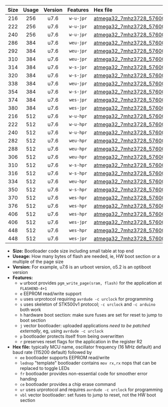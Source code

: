 |Size|Usage|Version|Features|Hex file|
|:-:|:-:|:-:|:-:|:--|
|216|256|u7.6|`w-u-jpr`|[atmega32_7mhz3728_57600bps_ur_vbl.hex](https://raw.githubusercontent.com/stefanrueger/urboot/main//atmega32_7mhz3728_57600bps_ur_vbl.hex)|
|222|256|u7.6|`w-u-jpr`|[atmega32_7mhz3728_57600bps_lednop_ur_vbl.hex](https://raw.githubusercontent.com/stefanrueger/urboot/main//atmega32_7mhz3728_57600bps_lednop_ur_vbl.hex)|
|240|256|u7.6|`w-u-jpr`|[atmega32_7mhz3728_57600bps_lednop_fr_ur_vbl.hex](https://raw.githubusercontent.com/stefanrueger/urboot/main//atmega32_7mhz3728_57600bps_lednop_fr_ur_vbl.hex)|
|286|384|u7.6|`weu-jpr`|[atmega32_7mhz3728_57600bps_ee_ur_vbl.hex](https://raw.githubusercontent.com/stefanrueger/urboot/main//atmega32_7mhz3728_57600bps_ee_ur_vbl.hex)|
|292|384|u7.6|`weu-jpr`|[atmega32_7mhz3728_57600bps_ee_lednop_ur_vbl.hex](https://raw.githubusercontent.com/stefanrueger/urboot/main//atmega32_7mhz3728_57600bps_ee_lednop_ur_vbl.hex)|
|310|384|u7.6|`weu-jpr`|[atmega32_7mhz3728_57600bps_ee_lednop_fr_ur_vbl.hex](https://raw.githubusercontent.com/stefanrueger/urboot/main//atmega32_7mhz3728_57600bps_ee_lednop_fr_ur_vbl.hex)|
|314|384|u7.6|`w-s-jpr`|[atmega32_7mhz3728_57600bps_vbl.hex](https://raw.githubusercontent.com/stefanrueger/urboot/main//atmega32_7mhz3728_57600bps_vbl.hex)|
|320|384|u7.6|`w-s-jpr`|[atmega32_7mhz3728_57600bps_lednop_vbl.hex](https://raw.githubusercontent.com/stefanrueger/urboot/main//atmega32_7mhz3728_57600bps_lednop_vbl.hex)|
|338|384|u7.6|`weu-jpr`|[atmega32_7mhz3728_57600bps_ee_lednop_fr_ce_ur_vbl.hex](https://raw.githubusercontent.com/stefanrueger/urboot/main//atmega32_7mhz3728_57600bps_ee_lednop_fr_ce_ur_vbl.hex)|
|354|384|u7.6|`w-s-jpr`|[atmega32_7mhz3728_57600bps_lednop_fr_vbl.hex](https://raw.githubusercontent.com/stefanrueger/urboot/main//atmega32_7mhz3728_57600bps_lednop_fr_vbl.hex)|
|374|384|u7.6|`wes-jpr`|[atmega32_7mhz3728_57600bps_ee_vbl.hex](https://raw.githubusercontent.com/stefanrueger/urboot/main//atmega32_7mhz3728_57600bps_ee_vbl.hex)|
|380|384|u7.6|`wes-jpr`|[atmega32_7mhz3728_57600bps_ee_lednop_vbl.hex](https://raw.githubusercontent.com/stefanrueger/urboot/main//atmega32_7mhz3728_57600bps_ee_lednop_vbl.hex)|
|216|512|u7.6|`w-u-hpr`|[atmega32_7mhz3728_57600bps_ur.hex](https://raw.githubusercontent.com/stefanrueger/urboot/main//atmega32_7mhz3728_57600bps_ur.hex)|
|222|512|u7.6|`w-u-hpr`|[atmega32_7mhz3728_57600bps_lednop_ur.hex](https://raw.githubusercontent.com/stefanrueger/urboot/main//atmega32_7mhz3728_57600bps_lednop_ur.hex)|
|240|512|u7.6|`w-u-hpr`|[atmega32_7mhz3728_57600bps_lednop_fr_ur.hex](https://raw.githubusercontent.com/stefanrueger/urboot/main//atmega32_7mhz3728_57600bps_lednop_fr_ur.hex)|
|282|512|u7.6|`weu-hpr`|[atmega32_7mhz3728_57600bps_ee_ur.hex](https://raw.githubusercontent.com/stefanrueger/urboot/main//atmega32_7mhz3728_57600bps_ee_ur.hex)|
|288|512|u7.6|`weu-hpr`|[atmega32_7mhz3728_57600bps_ee_lednop_ur.hex](https://raw.githubusercontent.com/stefanrueger/urboot/main//atmega32_7mhz3728_57600bps_ee_lednop_ur.hex)|
|306|512|u7.6|`weu-hpr`|[atmega32_7mhz3728_57600bps_ee_lednop_fr_ur.hex](https://raw.githubusercontent.com/stefanrueger/urboot/main//atmega32_7mhz3728_57600bps_ee_lednop_fr_ur.hex)|
|310|512|u7.6|`w-s-hpr`|[atmega32_7mhz3728_57600bps.hex](https://raw.githubusercontent.com/stefanrueger/urboot/main//atmega32_7mhz3728_57600bps.hex)|
|316|512|u7.6|`w-s-hpr`|[atmega32_7mhz3728_57600bps_lednop.hex](https://raw.githubusercontent.com/stefanrueger/urboot/main//atmega32_7mhz3728_57600bps_lednop.hex)|
|334|512|u7.6|`weu-hpr`|[atmega32_7mhz3728_57600bps_ee_lednop_fr_ce_ur.hex](https://raw.githubusercontent.com/stefanrueger/urboot/main//atmega32_7mhz3728_57600bps_ee_lednop_fr_ce_ur.hex)|
|350|512|u7.6|`w-s-hpr`|[atmega32_7mhz3728_57600bps_lednop_fr.hex](https://raw.githubusercontent.com/stefanrueger/urboot/main//atmega32_7mhz3728_57600bps_lednop_fr.hex)|
|370|512|u7.6|`wes-hpr`|[atmega32_7mhz3728_57600bps_ee.hex](https://raw.githubusercontent.com/stefanrueger/urboot/main//atmega32_7mhz3728_57600bps_ee.hex)|
|376|512|u7.6|`wes-hpr`|[atmega32_7mhz3728_57600bps_ee_lednop.hex](https://raw.githubusercontent.com/stefanrueger/urboot/main//atmega32_7mhz3728_57600bps_ee_lednop.hex)|
|406|512|u7.6|`wes-hpr`|[atmega32_7mhz3728_57600bps_ee_lednop_fr.hex](https://raw.githubusercontent.com/stefanrueger/urboot/main//atmega32_7mhz3728_57600bps_ee_lednop_fr.hex)|
|406|512|u7.6|`wes-jpr`|[atmega32_7mhz3728_57600bps_ee_lednop_fr_vbl.hex](https://raw.githubusercontent.com/stefanrueger/urboot/main//atmega32_7mhz3728_57600bps_ee_lednop_fr_vbl.hex)|
|448|512|u7.6|`wes-hpr`|[atmega32_7mhz3728_57600bps_ee_lednop_fr_ce.hex](https://raw.githubusercontent.com/stefanrueger/urboot/main//atmega32_7mhz3728_57600bps_ee_lednop_fr_ce.hex)|
|448|512|u7.6|`wes-jpr`|[atmega32_7mhz3728_57600bps_ee_lednop_fr_ce_vbl.hex](https://raw.githubusercontent.com/stefanrueger/urboot/main//atmega32_7mhz3728_57600bps_ee_lednop_fr_ce_vbl.hex)|

- **Size:** Bootloader code size including small table at top end
- **Useage:** How many bytes of flash are needed, ie, HW boot section or a multiple of the page size
- **Version:** For example, u7.6 is an urboot version, o5.2 is an optiboot version
- **Features:**
  + `w` urboot provides `pgm_write_page(sram, flash)` for the application at `FLASHEND-4+1`
  + `e` EEPROM read/write support
  + `u` uses urprotocol requiring `avrdude -c urclock` for programming
  + `s` uses skeleton of STK500v1 protocol; `-c urclock` and `-c arduino` both work
  + `h` hardware boot section: make sure fuses are set for reset to jump to boot section
  + `j` vector bootloader: uploaded applications *need to be patched externally*, eg, using `avrdude -c urclock`
  + `p` bootloader protects itself from being overwritten
  + `r` preserves reset flags for the application in the register R2
- **Hex file:** typically MCU name, oscillator frequency (16 MHz default) and baud rate (115200 default) followed by
  + `ee` bootloader supports EEPROM read/write
  + `lednop` "template" bootloader contains `mov rx,rx` nops that can be replaced to toggle LEDs
  + `fr` bootloader provides non-essential code for smoother error handing
  + `ce` bootloader provides a chip erase command
  + `ur` uses urprotocol and requires `avrdude -c urclock` for programming
  + `vbl` vector bootloader: set fuses to jump to reset, not the HW boot section
